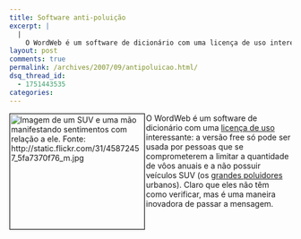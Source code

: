 ```yaml
---
title: Software anti-poluição
excerpt: |
  |
    O WordWeb é um software de dicionário com uma licença de uso interessante: a versão free só pode ser usada por pessoas que se comprometerem a limitar a quantidade de vôos anuais e a não possuir veículos SUV (os grandes...
layout: post
comments: true
permalink: /archives/2007/09/antipoluicao.html/
dsq_thread_id:
  - 1751443535
categories:
---
```

<img alt="Imagem de um SUV e uma mão manifestando sentimentos com relação a ele. Fonte: http://static.flickr.com/31/45872457_5fa7370f76_m.jpg" src="//chester.me/archives/img/suv_finger.jpg" width="240" height="206" align="left" style="margin-right:2px" border="1" />O WordWeb é um software de dicionário com uma [licença de uso][1] interessante: a versão free só pode ser usada por pessoas que se comprometerem a limitar a quantidade de vôos anuais e a não possuir veículos SUV (os [grandes poluidores][2] urbanos). Claro que eles não têm como verificar, mas é uma maneira inovadora de passar a mensagem.

 [1]: http://wordweb.info/free/licence.html
 [2]: http://www.ideacog.net/suvluv/reality/
